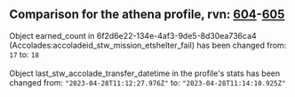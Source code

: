 ## Comparison for the athena profile, rvn: [604](https://github.com/PRO100KatYT/FortniteProfileRevisions/tree/main/profiles/athena/604%20athena.json)-[605](https://github.com/PRO100KatYT/FortniteProfileRevisions/tree/main/profiles/athena/605%20athena.json)

Object earned_count in 6f2d6e22-134e-4af3-9de5-8d30ea736ca4 (Accolades:accoladeid_stw_mission_etshelter_fail) has been changed from: `17` to: `18`
<br><br>
Object last_stw_accolade_transfer_datetime in the profile's stats has been changed from: `"2023-04-28T11:12:27.976Z"` to: `"2023-04-28T11:14:10.925Z"`
<br><br>
